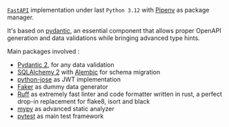 [`FastAPI`](https://fastapi.tiangolo.com/) implementation under last `Python 3.12` with [Pipenv](https://pypi.org/project/pipenv/) as package manager.

It's based on [pydantic](https://pydantic-docs.helpmanual.io/), an essential component that allows proper OpenAPI generation and data validations while bringing advanced type hints.

Main packages involved :

* [Pydantic 2](https://pydantic-docs.helpmanual.io/), for any data validation
* [SQLAlchemy 2](https://www.sqlalchemy.org/) with [Alembic](https://alembic.sqlalchemy.org/en/latest/) for schema migration
* [python-jose](https://github.com/mpdavis/python-jose) as JWT implementation
* [Faker](https://faker.readthedocs.io/en/master/) as dummy data generator
* [Ruff](https://docs.astral.sh/ruff/) as extremely fast linter and code formatter written in rust, a perfect drop-in replacement for flake8, isort and black
* [mypy](http://mypy-lang.org/) as advanced static analyzer
* [pytest](https://docs.pytest.org) as main test framework
